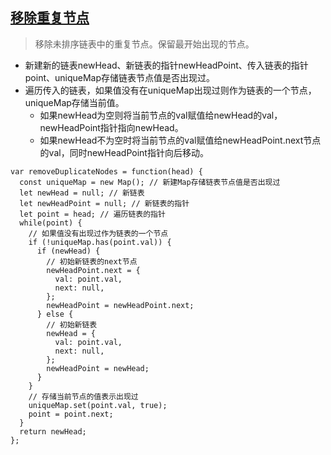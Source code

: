 ## [移除重复节点](https://leetcode.cn/problems/remove-duplicate-node-lcci/)
> 移除未排序链表中的重复节点。保留最开始出现的节点。

- 新建新的链表newHead、新链表的指针newHeadPoint、传入链表的指针point、uniqueMap存储链表节点值是否出现过。
- 遍历传入的链表，如果值没有在uniqueMap出现过则作为链表的一个节点，uniqueMap存储当前值。
  - 如果newHead为空则将当前节点的val赋值给newHead的val，newHeadPoint指针指向newHead。
  - 如果newHead不为空时将当前节点的val赋值给newHeadPoint.next节点的val，同时newHeadPoint指针向后移动。
```
var removeDuplicateNodes = function(head) {
  const uniqueMap = new Map(); // 新建Map存储链表节点值是否出现过
  let newHead = null; // 新链表
  let newHeadPoint = null; // 新链表的指针
  let point = head; // 遍历链表的指针
  while(point) {
    // 如果值没有出现过作为链表的一个节点
    if (!uniqueMap.has(point.val)) {
      if (newHead) {
        // 初始新链表的next节点
        newHeadPoint.next = {
          val: point.val,
          next: null,
        };
        newHeadPoint = newHeadPoint.next;
      } else {
        // 初始新链表
        newHead = {
          val: point.val,
          next: null,
        };
        newHeadPoint = newHead;
      }
    }
    // 存储当前节点的值表示出现过
    uniqueMap.set(point.val, true);
    point = point.next;
  }
  return newHead;
};
```